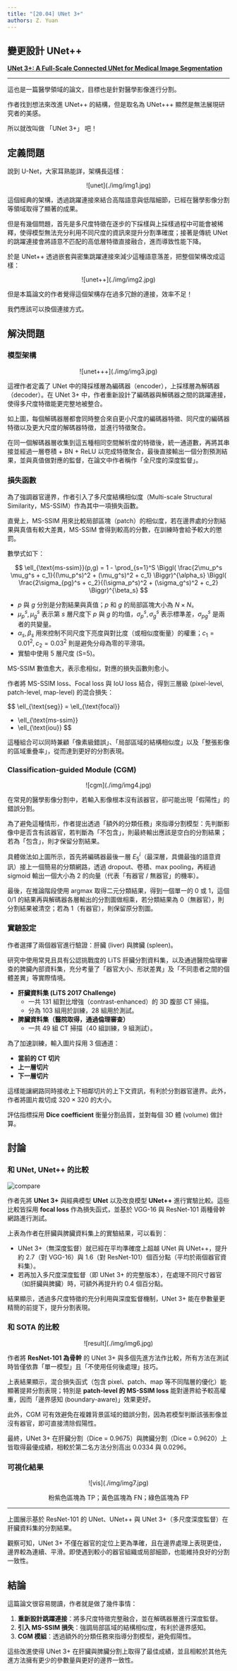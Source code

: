 ```yaml
---
title: "[20.04] UNet 3+"
authors: Z. Yuan
---
```


## 變更設計 UNet++

[**UNet 3+: A Full-Scale Connected UNet for Medical Image Segmentation**](https://arxiv.org/abs/2004.08790)

---

這也是一篇醫學領域的論文，目標也是針對醫學影像進行分割。

作者找到想法來改進 UNet++ 的結構，但是取名為 UNet+++ 顯然是無法展現研究者的美感。

所以就改叫做 「UNet 3+」 吧！

## 定義問題

說到 U-Net，大家耳熟能詳，架構長這樣：

<div align="center">
<figure style={{"width": "50%"}}>
![unet](./img/img1.jpg)
</figure>
</div>

這個經典的架構，透過跳躍連接來結合高階語意與低階細節，已經在醫學影像分割等領域取得了顯著的成果。

但是有幾個問題，首先是多尺度特徵在逐步的下採樣與上採樣過程中可能會被稀釋，使得模型無法充分利用不同尺度的資訊來提升分割準確度；接著是傳統 UNet 的跳躍連接會將語意不匹配的高低層特徵直接融合，進而導致性能下降。

於是 UNet++ 透過嵌套與密集跳躍連接來減少這種語意落差，把整個架構改成這樣：

<div align="center">
<figure style={{"width": "50%"}}>
![unet++](./img/img2.jpg)
</figure>
</div>

但是本篇論文的作者覺得這個架構存在過多冗餘的連接，效率不足！

我們應該可以換個連接方式。

## 解決問題

### 模型架構

<div align="center">
<figure style={{"width": "50%"}}>
![unet+++](./img/img3.jpg)
</figure>
</div>

這裡作者定義了 UNet 中的降採樣層為編碼器（encoder），上採樣層為解碼器（decoder）。在 UNet 3+ 中，作者重新設計了編碼器與解碼器之間的跳躍連接，使得多尺度特徵能更完整地被整合。

如上圖，每個解碼器層都會同時整合來自更小尺度的編碼器特徵、同尺度的編碼器特徵以及更大尺度的解碼器特徵，並進行特徵聚合。

在同一個解碼器層收集到這五種相同空間解析度的特徵後，統一通道數，再將其串接並經過一層卷積 + BN + ReLU 以完成特徵聚合，最後直接輸出一個分割預測結果，並與真值做對應的監督，在論文中作者稱作「全尺度的深度監督」。

### 損失函數

為了強調器官邊界，作者引入了多尺度結構相似度（Multi-scale Structural Similarity，MS-SSIM）作為其中一項損失函數。

直覺上，MS-SSIM 用來比較局部區塊（patch）的相似度，若在邊界處的分割結果與真值有較大差異，MS-SSIM 會得到較高的分數，在訓練時會給予較大的懲罰。

數學式如下：

$$
\ell_{\text{ms-ssim}}(p,g)
= 1 - \prod_{s=1}^S
\Biggl(
  \frac{2\mu_p^s \mu_g^s + c_1}{(\mu_p^s)^2 + (\mu_g^s)^2 + c_1}
\Biggr)^{\alpha_s}
\Biggl(
  \frac{2\sigma_{pg}^s + c_2}{(\sigma_p^s)^2 + (\sigma_g^s)^2 + c_2}
\Biggr)^{\beta_s}
$$

- $p$ 與 $g$ 分別是分割結果與真值；$p$ 和 $g$ 的局部區塊大小為 $N \times N$。
- $\mu_p^s, \mu_g^s$ 表示第 $s$ 層尺度下 $p$ 與 $g$ 的均值，$\sigma_p^s, \sigma_g^s$ 表示標準差，$\sigma_{pg}^s$ 是兩者的共變量。
- $\alpha_s, \beta_s$ 用來控制不同尺度下亮度與對比度（或相似度衡量）的權重；$c_1=0.01^2, c_2=0.03^2$ 則是避免分母為零的平滑項。
- 實驗中使用 5 層尺度 (S=5)。

MS-SSIM 數值愈大，表示愈相似，對應的損失函數則愈小。

作者將 MS-SSIM loss、Focal loss 與 IoU loss 結合，得到三層級 (pixel-level, patch-level, map-level) 的混合損失：

$$
\ell_{\text{seg}}
= \ell_{\text{focal}}
+ \ell_{\text{ms-ssim}}
+ \ell_{\text{iou}}
$$

這種組合可以同時兼顧「像素級錯誤」、「局部區域的結構相似度」以及「整張影像的區域重疊率」，從而達到更好的分割表現。

### Classification-guided Module (CGM)

<div align="center">
<figure style={{"width": "80%"}}>
![cgm](./img/img4.jpg)
</figure>
</div>

在常見的醫學影像分割中，若輸入影像根本沒有該器官，卻可能出現「假陽性」的錯誤分割。

為了避免這種情形，作者提出透過「額外的分類任務」來指導分割模型：先判斷影像中是否含有該器官，若判斷為「不包含」，則最終輸出應該是空白的分割結果；若為「包含」，則才保留分割結果。

具體做法如上圖所示，首先將編碼器最後一層 $E^i_5$（最深層，具備最強的語意資訊）接上一個簡易的分類網路，透過 dropout、卷積、max pooling，再經過 sigmoid 輸出一個大小為 2 的向量（代表「有器官 / 無器官」的機率）。

最後，在推論階段使用 argmax 取得二元分類結果，得到一個單一的 0 或 1，這個 0/1 的結果再與解碼器各層輸出的分割圖做相乘，若分類結果為 0（無器官），則分割結果被清空；若為 1（有器官），則保留原分割圖。

### 實驗設定

作者選擇了兩個器官進行驗證：肝臟 (liver) 與脾臟 (spleen)。

研究中使用常見且具有公認挑戰度的 LiTS 肝臟分割資料集，以及通過醫院倫理審查的脾臟內部資料集，充分考量了「器官大小、形狀差異」及「不同患者之間的個體差異」等實際情境。

- **肝臟資料集 (LiTS 2017 Challenge)**
  - 一共 131 組對比增強（contrast-enhanced）的 3D 腹部 CT 掃描。
  - 分為 103 組用於訓練，28 組用於測試。
- **脾臟資料集（醫院取得，通過倫理審查）**
  - 一共 49 組 CT 掃描（40 組訓練，9 組測試）。

為了加速訓練，輸入圖片採用 3 個通道：

- **當前的 CT 切片**
- **上一層切片**
- **下一層切片**

這樣能讓網路同時接收上下相鄰切片的上下文資訊，有利於分割器官邊界。此外，作者將圖片裁切成 $320 \times 320$ 的大小。

評估指標採用 **Dice coefficient** 衡量分割品質，並對每個 3D 體 (volume) 做計算。

## 討論

### 和 UNet, UNet++ 的比較

![compare](./img/img5.jpg)

作者先將 **UNet 3+** 與經典模型 **UNet** 以及改良模型 **UNet++** 進行實驗比較。這些比較皆採用 **focal loss** 作為損失函式，並基於 VGG-16 與 ResNet-101 兩種骨幹網路進行測試。

上表為作者在肝臟與脾臟資料集上的實驗結果，可以看到：

- UNet 3+（無深度監督）就已經在平均準確度上超越 UNet 與 UNet++，提升約 2.7（對 VGG-16）與 1.6（對 ResNet-101）個百分點（平均於兩個器官資料集）。
- 若再加入多尺度深度監督（即 UNet 3+ 的完整版本），在處理不同尺寸器官（如肝臟與脾臟）時，可額外再提升約 0.4 個百分點。

結果顯示，透過多尺度特徵的充分利用與深度監督機制，UNet 3+ 能在參數量更精簡的前提下，提升分割表現。

### 和 SOTA 的比較

<div align="center">
<figure style={{"width": "70%"}}>
![result](./img/img6.jpg)
</figure>
</div>

作者將 **ResNet-101 為骨幹** 的 UNet 3+ 與多個先進方法作比較，所有方法在測試時皆僅依靠「單一模型」且「不使用任何後處理」技巧。

上表結果顯示，混合損失函式（包含 pixel、patch、map 等不同階層的優化）能顯著提昇分割表現；特別是 **patch-level 的 MS-SSIM loss** 能對邊界給予較高權重，因而「邊界感知 (boundary-aware)」效果更好。

此外，CGM 可有效避免在複雜背景區域的錯誤分割，因為若模型判斷該張影像並沒有器官，即可直接清除假陽性。

最終，UNet 3+ 在肝臟分割（Dice = 0.9675）與脾臟分割（Dice = 0.9620）上皆取得最優成績，相較於第二名方法分別高出 0.0334 與 0.0296。

### 可視化結果

<div align="center">
<figure style={{"width": "80%"}}>
![vis](./img/img7.jpg)
</figure>
<figurecaption>粉紫色區塊為 TP；黃色區塊為 FN；綠色區塊為 FP</figurecaption>
</div>

---

上圖展示基於 ResNet-101 的 UNet、UNet++ 與 UNet 3+（多尺度深度監督）在肝臟資料集的分割結果。

觀察可知，UNet 3+ 不僅在器官的定位上更為準確，且在邊界處理上表現更佳，邊界較為連續、平滑。即使遇到較小的器官組織或局部細節，也能維持良好的分割一致性。

## 結論

這篇論文很容易閱讀，作者就是做了幾件事情：

1. **重新設計跳躍連接**：將多尺度特徵完整融合，並在解碼器層進行深度監督。
2. **引入 MS-SSIM 損失**：強調局部區域的結構相似度，有利於邊界感知。
3. **CGM 模組**：透過額外的分類任務來指導分割模型，避免假陽性。

這些改進使得 UNet 3+ 在肝臟與脾臟分割上取得了最佳成績，並且相較於其他先進方法擁有更少的參數量與更好的邊界一致性。

